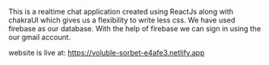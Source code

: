 This is a realtime chat application created using ReactJs along with chakraUI which gives us a flexibility to write less css. We have used firebase as our database. With the help of firebase we can sign in using the  our gmail account.

website is live at: https://voluble-sorbet-e4afe3.netlify.app
